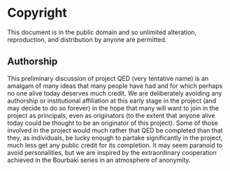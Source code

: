 # Copyright

This document is in the public domain and so unlimited alteration, reproduction, and distribution by anyone are permitted.

## Authorship

This preliminary discussion of project QED (very tentative name) is an amalgam of many ideas that many people have had and for which perhaps no one alive today deserves much credit. We are deliberately avoiding any authorship or institutional affiliation at this early stage in the project (and may decide to do so forever) in the hope that many will want to join in the project as principals, even as originators (to the extent that anyone alive today could be thought to be an originator of this project). Some of those involved in the project would much rather that QED be completed than that they, as individuals, be lucky enough to partake significantly in the project, much less get any public credit for its completion. It may seem paranoid to avoid personalities, but we are inspired by the extraordinary cooperation achieved in the Bourbaki series in an atmosphere of anonymity.
